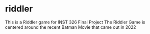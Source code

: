 # riddler
This is a Riddler game for INST 326 Final Project
The Riddler Game is centered around the recent Batman Movie that came out in 2022
